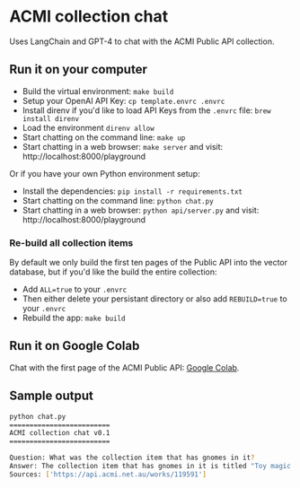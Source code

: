 # ACMI collection chat

Uses LangChain and GPT-4 to chat with the ACMI Public API collection.

## Run it on your computer

* Build the virtual environment: `make build`
* Setup your OpenAI API Key: `cp template.envrc .envrc`
* Install direnv if you'd like to load API Keys from the `.envrc` file: `brew install direnv`
* Load the environment `direnv allow`
* Start chatting on the command line: `make up`
* Start chatting in a web browser: `make server` and visit: http://localhost:8000/playground

Or if you have your own Python environment setup:

* Install the dependencies: `pip install -r requirements.txt`
* Start chatting on the command line: `python chat.py`
* Start chatting in a web browser: `python api/server.py` and visit: http://localhost:8000/playground

### Re-build all collection items

By default we only build the first ten pages of the Public API into the vector database, but if you'd like the build the entire collection:

* Add `ALL=true` to your `.envrc`
* Then either delete your persistant directory or also add `REBUILD=true` to your `.envrc`
* Rebuild the app: `make build`

## Run it on Google Colab

Chat with the first page of the ACMI Public API: [Google Colab](https://colab.research.google.com/drive/1RLe2LliEE63KaQgxXDv3xccmxCYpmmPx).

## Sample output

```bash
python chat.py
=========================
ACMI collection chat v0.1
=========================

Question: What was the collection item that has gnomes in it?
Answer: The collection item that has gnomes in it is titled "Toy magic lantern slide (Gnomes in umbrellas on water)". It is a work from Germany, circa 1900, and was last on display at ACMI: Gallery 1 on June 23, 2023. The item is categorized under the curatorial section "The Story of the Moving Image → Moving Pictures → MI-02. Play and Illusion → MI-02-C01 → Panel C8" and has measurements of 3.5 x 14.3cm. It is a 2D Object, specifically a Glass slide/Pictorial.
Sources: ['https://api.acmi.net.au/works/119591']
```
